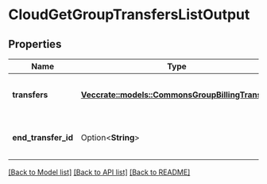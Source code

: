 # CloudGetGroupTransfersListOutput

## Properties

Name | Type | Description | Notes
------------ | ------------- | ------------- | -------------
**transfers** | [**Vec<crate::models::CommonsGroupBillingTransfer>**](CommonsGroupBillingTransfer.md) | A list of a group's billing transfers. | 
**end_transfer_id** | Option<**String**> | The ID of the last transfer listed. | [optional]

[[Back to Model list]](../README.md#documentation-for-models) [[Back to API list]](../README.md#documentation-for-api-endpoints) [[Back to README]](../README.md)


